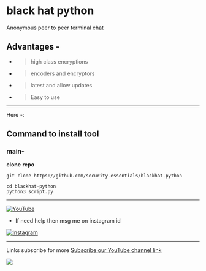 # black hat python
Anonymous peer to peer  terminal chat

## Advantages -
- >high class encryptions 
- >encoders and encryptors
- >latest and allow updates
- >Easy to use
---



Here -:
## Command to install tool




### main-

**clone** **repo**


```
git clone https://github.com/security-essentials/blackhat-python

cd blackhat-python
python3 script.py
```
---
<a href="https://www.youtube.com/channel/UCqVu524dUZOxscEMiou7Iew"><img title="YouTube" src="https://img.shields.io/badge/YouTube-Hackers Tech-blue?style=for-the-badge&logo=Youtube"></a>

- If need help then msg me on instagram id

[![Instagram](https://img.shields.io/badge/INSTAGRAM-ForHelp-green?style=for-the-badge&logo=instagram)](
https://instagram.com/hackers__tech?utm_medium=copy_link)



---
Links subscribe for more
[Subscribe our YouTube channel link](https://www.youtube.com/channel/UCqVu524dUZOxscEMiou7Iew)




![](https://www.codewars.com/users/Hackers%20Tech/badges/large)

